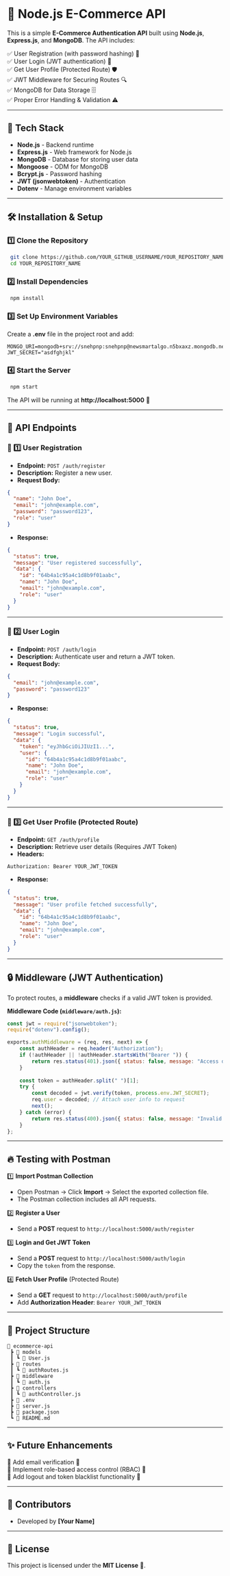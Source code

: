# 🚀 Node.js E-Commerce API

This is a simple **E-Commerce Authentication API** built using **Node.js**, **Express.js**, and **MongoDB**. The API includes:

✅ User Registration (with password hashing) 🔐  
✅ User Login (JWT authentication) 🔑  
✅ Get User Profile (Protected Route) 🛡️  
✅ JWT Middleware for Securing Routes 🔍  
✅ MongoDB for Data Storage 🗄️  
✅ Proper Error Handling & Validation ⚠️  

---

## 📌 **Tech Stack**
- **Node.js** - Backend runtime
- **Express.js** - Web framework for Node.js
- **MongoDB** - Database for storing user data
- **Mongoose** - ODM for MongoDB
- **Bcrypt.js** - Password hashing
- **JWT (jsonwebtoken)** - Authentication
- **Dotenv** - Manage environment variables

---

## 🛠️ **Installation & Setup**

### 1️⃣ **Clone the Repository**
```bash
 git clone https://github.com/YOUR_GITHUB_USERNAME/YOUR_REPOSITORY_NAME.git
 cd YOUR_REPOSITORY_NAME
```

### 2️⃣ **Install Dependencies**
```bash
 npm install
```

### 3️⃣ **Set Up Environment Variables**
Create a **.env** file in the project root and add:
```
MONGO_URI=mongodb+srv://snehpnp:snehpnp@newsmartalgo.n5bxaxz.mongodb.net/
JWT_SECRET="asdfghjkl"
```

### 4️⃣ **Start the Server**
```bash
 npm start
```

The API will be running at **http://localhost:5000** 🎯

---

## 📌 **API Endpoints**

### 🔹 1️⃣ **User Registration**
- **Endpoint:** `POST /auth/register`
- **Description:** Register a new user.
- **Request Body:**
```json
{
  "name": "John Doe",
  "email": "john@example.com",
  "password": "password123",
  "role": "user"
}
```
- **Response:**
```json
{
  "status": true,
  "message": "User registered successfully",
  "data": {
    "id": "64b4a1c95a4c1d8b9f01aabc",
    "name": "John Doe",
    "email": "john@example.com",
    "role": "user"
  }
}
```

---

### 🔹 2️⃣ **User Login**
- **Endpoint:** `POST /auth/login`
- **Description:** Authenticate user and return a JWT token.
- **Request Body:**
```json
{
  "email": "john@example.com",
  "password": "password123"
}
```
- **Response:**
```json
{
  "status": true,
  "message": "Login successful",
  "data": {
    "token": "eyJhbGciOiJIUzI1...",
    "user": {
      "id": "64b4a1c95a4c1d8b9f01aabc",
      "name": "John Doe",
      "email": "john@example.com",
      "role": "user"
    }
  }
}
```

---

### 🔹 3️⃣ **Get User Profile (Protected Route)**
- **Endpoint:** `GET /auth/profile`
- **Description:** Retrieve user details (Requires JWT Token)
- **Headers:**
```
Authorization: Bearer YOUR_JWT_TOKEN
```
- **Response:**
```json
{
  "status": true,
  "message": "User profile fetched successfully",
  "data": {
    "id": "64b4a1c95a4c1d8b9f01aabc",
    "name": "John Doe",
    "email": "john@example.com",
    "role": "user"
  }
}
```

---

## 🔒 **Middleware (JWT Authentication)**
To protect routes, a **middleware** checks if a valid JWT token is provided.

**Middleware Code (`middleware/auth.js`):**
```javascript
const jwt = require("jsonwebtoken");
require("dotenv").config();

exports.authMiddleware = (req, res, next) => {
    const authHeader = req.header("Authorization");
    if (!authHeader || !authHeader.startsWith("Bearer ")) {
        return res.status(401).json({ status: false, message: "Access denied. No token provided.", data: [] });
    }
    
    const token = authHeader.split(" ")[1];
    try {
        const decoded = jwt.verify(token, process.env.JWT_SECRET);
        req.user = decoded; // Attach user info to request
        next();
    } catch (error) {
        return res.status(400).json({ status: false, message: "Invalid token.", data: [] });
    }
};
```

---

## 🔥 **Testing with Postman**
1️⃣ **Import Postman Collection**  
- Open Postman → Click **Import** → Select the exported collection file.
- The Postman collection includes all API requests.

2️⃣ **Register a User**  
- Send a **POST** request to `http://localhost:5000/auth/register`

3️⃣ **Login and Get JWT Token**  
- Send a **POST** request to `http://localhost:5000/auth/login`
- Copy the `token` from the response.

4️⃣ **Fetch User Profile** (Protected Route)  
- Send a **GET** request to `http://localhost:5000/auth/profile`
- Add **Authorization Header**: `Bearer YOUR_JWT_TOKEN`

---

## 📜 **Project Structure**
```
📂 ecommerce-api
 ┣ 📂 models
 ┃ ┗ 📜 User.js
 ┣ 📂 routes
 ┃ ┗ 📜 authRoutes.js
 ┣ 📂 middleware
 ┃ ┗ 📜 auth.js
 ┣ 📂 controllers
 ┃ ┗ 📜 authController.js
 ┣ 📜 .env
 ┣ 📜 server.js
 ┣ 📜 package.json
 ┗ 📜 README.md
```

---

## ✨ **Future Enhancements**
🚀 Add email verification 📧  
🚀 Implement role-based access control (RBAC) 🏢  
🚀 Add logout and token blacklist functionality 🛑  

---

## 🙌 **Contributors**
- Developed by **[Your Name]**  

---

## 📝 **License**
This project is licensed under the **MIT License** 📜.


